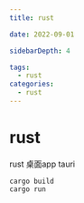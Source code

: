 ```yaml
---
title: rust

date: 2022-09-01

sidebarDepth: 4

tags:
  - rust
categories:
  - rust
---
```


# rust

rust 桌面app tauri
```shell
cargo build
cargo run 
```
